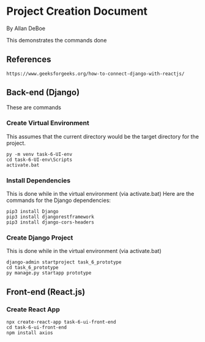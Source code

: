 # Project Creation Document
By Allan DeBoe

This demonstrates the commands done 

## References
```
https://www.geeksforgeeks.org/how-to-connect-django-with-reactjs/
```

## Back-end (Django)
These are commands

### Create Virtual Environment
This assumes that the current directory would be the target directory for the project.
```
py -m venv task-6-UI-env
cd task-6-UI-env\Scripts
activate.bat
```

### Install Dependencies
This is done while in the virtual environment (via activate.bat)
Here are the commands for the Django dependencies:
```
pip3 install Django
pip3 install djangorestframework
pip3 install django-cors-headers
```

### Create Django Project
This is done while in the virtual environment (via activate.bat)
```
django-admin startproject task_6_prototype
cd task_6_prototype
py manage.py startapp prototype
```

## Front-end (React.js)

### Create React App

```
npx create-react-app task-6-ui-front-end
cd task-6-ui-front-end
npm install axios
```